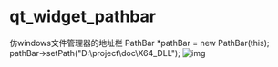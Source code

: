 # qt_widget_pathbar

仿windows文件管理器的地址栏
    PathBar *pathBar = new PathBar(this);
    pathBar->setPath("D:\\project\\doc\\X64_DLL");
![img]([这里写上图中找到的gif文件的地址](https://github.com/xssbyte/qt_widget_pathbar/blob/main/gif/qt_widget_pathbar.gif))

